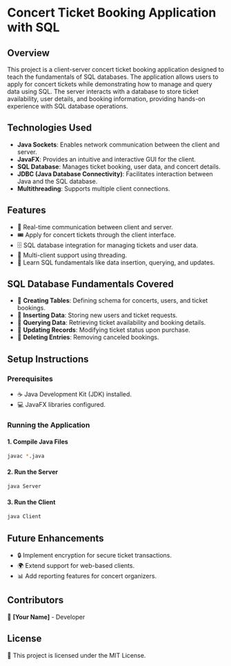 # Concert Ticket Booking Application with SQL

## Overview
This project is a client-server concert ticket booking application designed to teach the fundamentals of SQL databases. The application allows users to apply for concert tickets while demonstrating how to manage and query data using SQL. The server interacts with a database to store ticket availability, user details, and booking information, providing hands-on experience with SQL database operations.

## Technologies Used
- **Java Sockets**: Enables network communication between the client and server.
- **JavaFX**: Provides an intuitive and interactive GUI for the client.
- **SQL Database**: Manages ticket booking, user data, and concert details.
- **JDBC (Java Database Connectivity)**: Facilitates interaction between Java and the SQL database.
- **Multithreading**: Supports multiple client connections.

## Features
- 📡 Real-time communication between client and server.
- 🎟️ Apply for concert tickets through the client interface.
- 🗄️ SQL database integration for managing tickets and user data.
- 🔄 Multi-client support using threading.
- 📝 Learn SQL fundamentals like data insertion, querying, and updates.

## SQL Database Fundamentals Covered
- 📌 **Creating Tables**: Defining schema for concerts, users, and ticket bookings.
- 📌 **Inserting Data**: Storing new users and ticket requests.
- 📌 **Querying Data**: Retrieving ticket availability and booking details.
- 📌 **Updating Records**: Modifying ticket status upon purchase.
- 📌 **Deleting Entries**: Removing canceled bookings.

## Setup Instructions
### Prerequisites
- ☕ Java Development Kit (JDK) installed.
- 💻 JavaFX libraries configured.

### Running the Application
#### 1. Compile Java Files
```bash
javac *.java
```

#### 2. Run the Server
```bash
java Server
```

#### 3. Run the Client
```bash
java Client
```

## Future Enhancements
- 🔒 Implement encryption for secure ticket transactions.
- 🌍 Extend support for web-based clients.
- 📊 Add reporting features for concert organizers.

## Contributors
👤 **[Your Name]** - Developer

## License
📜 This project is licensed under the MIT License.

